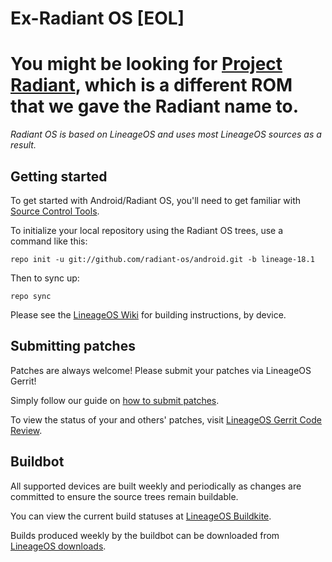 Ex-Radiant OS [EOL]
===========

You might be looking for [Project Radiant](https://GitHub.com/ProjectRadiant), which is a different ROM that we gave the Radiant name to.
===========

_Radiant OS is based on LineageOS and uses most LineageOS sources as a result._

Getting started
---------------

To get started with Android/Radiant OS, you'll need to get familiar with [Source Control Tools](https://source.android.com/setup/develop).

To initialize your local repository using the Radiant OS trees, use a command like this:
```
repo init -u git://github.com/radiant-os/android.git -b lineage-18.1
```
Then to sync up:
```
repo sync
```
Please see the [LineageOS Wiki](https://wiki.lineageos.org/) for building instructions, by device.


Submitting patches
------------------
Patches are always welcome! Please submit your patches via LineageOS Gerrit!

Simply follow our guide on [how to submit patches](https://wiki.lineageos.org/submitting-patch-howto.html).

To view the status of your and others' patches, visit [LineageOS Gerrit Code Review](https://review.lineageos.org/).


Buildbot
--------

All supported devices are built weekly and periodically as changes are committed to ensure the source trees remain buildable.

You can view the current build statuses at [LineageOS Buildkite](https://buildkite.com/lineageos).

Builds produced weekly by the buildbot can be downloaded from [LineageOS downloads](https://download.lineageos.org/).

